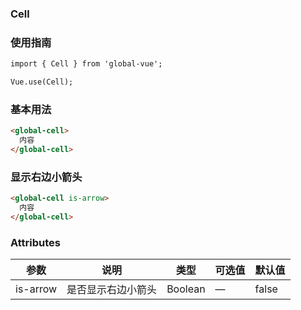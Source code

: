 ### Cell

### 使用指南
```html
import { Cell } from 'global-vue';

Vue.use(Cell);

```
### 基本用法
```html
<global-cell>
  内容
</global-cell>
```
### 显示右边小箭头
```html
<global-cell is-arrow>
  内容
</global-cell>
```
### Attributes

| 参数      | 说明    | 类型      | 可选值       | 默认值   |
|---------- |-------- |---------- |-------------  |-------- |
| is-arrow  | 是否显示右边小箭头    | Boolean   | — |  false |

